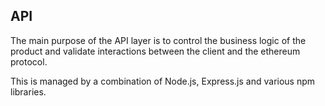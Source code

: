 ## API

The main purpose of the API layer is to control the business logic of the product and validate interactions between the client and the ethereum protocol.

This is managed by a combination of Node.js, Express.js and various npm libraries.